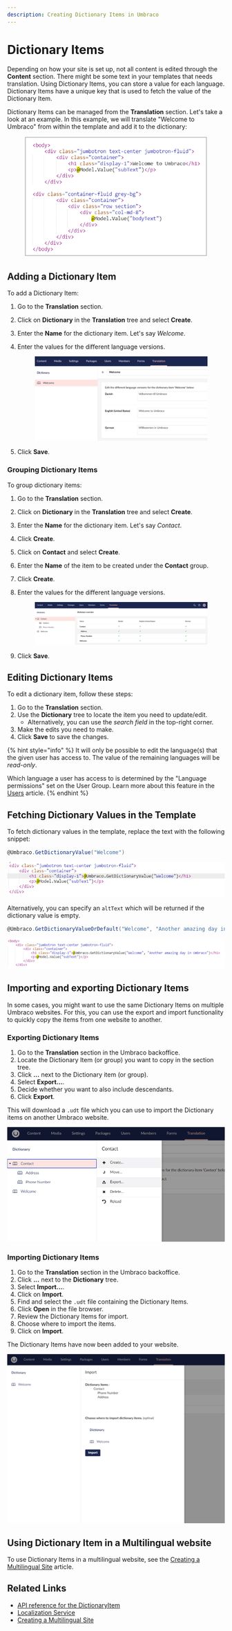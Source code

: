 ```yaml
---
description: Creating Dictionary Items in Umbraco
---
```


# Dictionary Items

Depending on how your site is set up, not all content is edited through the **Content** section. There might be some text in your templates that needs translation. Using Dictionary Items, you can store a value for each language. Dictionary Items have a unique key that is used to fetch the value of the Dictionary Item.

Dictionary Items can be managed from the **Translation** section. Let's take a look at an example. In this example, we will translate "Welcome to Umbraco" from within the template and add it to the dictionary:

<figure><img src="../../../../16/umbraco-cms/fundamentals/data/images/dictionary-item.png" alt=""><figcaption></figcaption></figure>

## Adding a Dictionary Item

To add a Dictionary Item:

1. Go to the **Translation** section.
2. Click on **Dictionary** in the **Translation** tree and select **Create**.
3. Enter the **Name** for the dictionary item. Let's say _Welcome_.
4.  Enter the values for the different language versions.

    <figure><img src="../../../../16/umbraco-cms/fundamentals/data/images/dictionary-item-values.png" alt=""><figcaption></figcaption></figure>
5. Click **Save**.

### Grouping Dictionary Items

To group dictionary items:

1. Go to the **Translation** section.
2. Click on **Dictionary** in the **Translation** tree and select **Create**.
3. Enter the **Name** for the dictionary item. Let's say _Contact_.
4. Click **Create**.
5. Click on **Contact** and select **Create**.
6. Enter the **Name** of the item to be created under the **Contact** group.
7. Click **Create**.
8.  Enter the values for the different language versions.

    <figure><img src="../../../../16/umbraco-cms/fundamentals/data/images/display-dictionary-item.png" alt=""><figcaption></figcaption></figure>
9. Click **Save**.

## Editing Dictionary Items

To edit a dictionary item, follow these steps:

1. Go to the **Translation** section.
2. Use the **Dictionary** tree to locate the item you need to update/edit.
   * Alternatively, you can use the _search field_ in the top-right corner.
3. Make the edits you need to make.
4. Click **Save** to save the changes.

{% hint style="info" %}
It will only be possible to edit the language(s) that the given user has access to. The value of the remaining languages will be _read-only_.

Which language a user has access to is determined by the "Language permissions" set on the User Group. Learn more about this feature in the [Users](users/README.md#creating-a-user-group) article.
{% endhint %}

## Fetching Dictionary Values in the Template

To fetch dictionary values in the template, replace the text with the following snippet:

```csharp
@Umbraco.GetDictionaryValue("Welcome")
```

![Rendering dictionary item](images/rendering-dictionary-item.png)

Alternatively, you can specify an `altText` which will be returned if the dictionary value is empty.

```csharp
@Umbraco.GetDictionaryValueOrDefault("Welcome", "Another amazing day in Umbraco")
```

![Rendering dictionary item](images/rendering-altvalue-dictionary-item.png)

## Importing and exporting Dictionary Items

In some cases, you might want to use the same Dictionary Items on multiple Umbraco websites. For this, you can use the export and import functionality to quickly copy the items from one website to another.

### Exporting Dictionary Items

1. Go to the **Translation** section in the Umbraco backoffice.
2. Locate the Dictionary Item (or group) you want to copy in the section tree.
3. Click **...** next to the Dictionary item (or group).
4. Select **Export...**.
5. Decide whether you want to also include descendants.
6. Click **Export**.

This will download a `.udt` file which you can use to import the Dictionary items on another Umbraco website.

![Options menu with the Export feature](images/export.png)

### Importing Dictionary Items

1. Go to the **Translation** section in the Umbraco backoffice.
2. Click **...** next to the **Dictionary** tree.
3. Select **Import...**.
4. Click on **Import**.
5. Find and select the `.udt` file containing the Dictionary Items.
6. Click **Open** in the file browser.
7. Review the Dictionary Items for import.
8. Choose where to import the items.
9. Click on **Import**.

The Dictionary Items have now been added to your website.

![Review the Dictionary Items for import before confirming](images/import.png)

## Using Dictionary Item in a Multilingual website

To use Dictionary Items in a multilingual website, see the [Creating a Multilingual Site](../../tutorials/multilanguage-setup.md) article.

## Related Links

* [API reference for the DictionaryItem](https://apidocs.umbraco.com/v15/csharp/api/Umbraco.Cms.Core.Models.DictionaryItem.html)
* [Localization Service](https://apidocs.umbraco.com/v15/csharp/api/Umbraco.Cms.Core.Services.ILocalizationService.html)
* [Creating a Multilingual Site](../../tutorials/multilanguage-setup.md)
